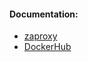 #### Documentation:
- [zaproxy](https://www.zaproxy.org/docs/docker/about/)
- [DockerHub](https://hub.docker.com/r/zaproxy/zap-stable/tags)
